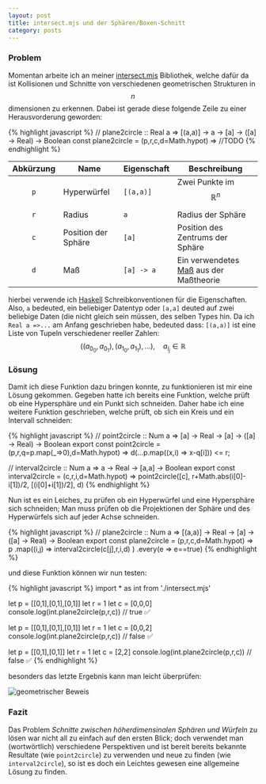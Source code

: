 ```yaml
---
layout: post
title: intersect.mjs und der Sphären/Boxen-Schnitt
category: posts
---
```


### Problem

Momentan arbeite ich an meiner [intersect.mjs](https://github.com/Quoteme/intersect)
Bibliothek, welche dafür da ist Kollisionen und Schnitte von verschiedenen
geometrischen Strukturen in $$n$$ dimensionen zu erkennen.
Dabei ist gerade diese folgende Zeile zu einer Herausvorderung geworden:

{% highlight javascript %}
// plane2circle :: Real a => [(a,a)] -> a -> [a] -> ([a] -> Real) -> Boolean
const plane2circle = (p,r,c,d=Math.hypot) =>
	//TODO
{% endhighlight %}

| Abkürzung | Name | Eigenschaft | Beschreibung |
|:---------:| ---- | ----------- | ------------ |
| `p` | Hyperwürfel			| `[(a,a)]`	| Zwei Punkte im $$\mathbb{R}^n$$ |
| `r` | Radius				| `a`			| Radius der Sphäre |
| `c` | Position der Sphäre	| `[a]`		| Position des Zentrums der Sphäre |
| `d` | Maß					| `[a] -> a`	| Ein verwendetes [Maß](https://de.wikipedia.org/wiki/Ma%C3%9F_(Mathematik)#Definition) aus der Maßtheorie|

hierbei verwende ich [Haskell](haskell.org) Schreibkonventionen für die
Eigenschaften. Also, `a` bedeuted, ein beliebiger Datentyp oder
`[a,a]` deuted auf zwei beliebige Daten (die nicht gleich sein müssen,
des selben Types hin. Da ich `Real a =>...` am Anfang geschrieben habe,
bedeuted dass: `[(a,a)]` ist eine Liste von Tupeln verschiedener reeller
Zahlen: $$((a_{0_0},a_{0_1}),(a_{1_0},a_{1_1}),\dots), \quad a_{i_j} \in \mathbb{R}$$

### Lösung

Damit ich diese Funktion dazu bringen konnte, zu funktionieren ist mir
eine Lösung gekommen. Gegeben hatte ich bereits eine Funktion, welche
prüft ob eine Hypersphäre und ein Punkt sich schneiden. Daher habe ich
eine weitere Funktion geschrieben, welche prüft, ob sich ein Kreis und
ein Intervall schneiden:

{% highlight javascript %}
// point2circle :: Num a => [a] -> Real -> [a] -> ([a] -> Real) -> Boolean
export const point2circle = (p,r,q=p.map(_=>0),d=Math.hypot) =>
	d(...p.map((x,i) => x-q[i])) <= r;

// interval2circle :: Num a => a -> Real -> [a,a] -> Boolean
export const interval2circle = (c,r,i,d=Math.hypot) =>
	point2circle([c], r+Math.abs(i[0]-i[1])/2, [(i[0]+i[1])/2], d)
{% endhighlight %}

Nun ist es ein Leiches, zu prüfen ob ein Hyperwürfel und eine Hypersphäre
sich schneiden;
Man muss prüfen ob die Projektionen der Sphäre und des Hyperwürfels sich
auf jeder Achse schneiden.

<blockquote class="imgur-embed-pub" lang="en" data-id="a/rZpCzkF" data-context="false" ><a href="//imgur.com/a/rZpCzkF"></a></blockquote><script async src="//s.imgur.com/min/embed.js" charset="utf-8"></script>

{% highlight javascript %}
// plane2circle :: Num a => [(a,a)] -> Real -> [a] -> ([a] -> Real) -> Boolean
export const plane2circle = (p,r,c,d=Math.hypot) => p
	.map((i,j) => interval2circle(c[j],r,i,d) )
	.every(e => e==true)
{% endhighlight %}

und diese Funktion können wir nun testen:

{% highlight javascript %}
import * as int from './intersect.mjs'

let p = [[0,1],[0,1],[0,1]]
let r = 1
let c = [0,0,0]
console.log(int.plane2circle(p,r,c)) // true ✅

let p = [[0,1],[0,1],[0,1]]
let r = 1
let c = [0,0,2]
console.log(int.plane2circle(p,r,c)) // false ✅

let p = [[0,1],[0,1]]
let r = 1
let c = [2,2]
console.log(int.plane2circle(p,r,c)) // false ✅
{% endhighlight %}

besonders das letzte Ergebnis kann man leicht überprüfen:

![geometrischer Beweis](https://i.imgur.com/aqI995m.png)

### Fazit

Das Problem _Schnitte zwischen höherdimensinalen Sphären und Würfeln_
zu lösen war nicht all zu einfach auf den ersten Blick; doch verwendet
man (wortwörtlich) verschiedene Perspektiven und ist bereit bereits
bekannte Resultate (wie `point2circle`) zu verwenden und neue zu
finden (wie `interval2circle`), so ist es doch ein Leichtes gewesen
eine allgemeine Lösung zu finden.
